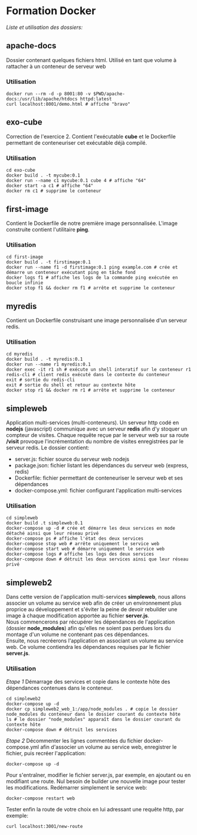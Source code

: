 # Formation Docker

_Liste et utilisation des dossiers:_

## apache-docs
Dossier contenant quelques fichiers html. Utilisé en tant que volume à rattacher à un conteneur de serveur web
### Utilisation
```
docker run --rm -d -p 8001:80 -v $PWD/apache-docs:/usr/lib/apache/htdocs httpd:latest
curl localhost:8001/demo.html # affiche "bravo"
```

## exo-cube
Correction de l'exercice 2. Contient l'exécutable **cube** et le Dockerfile permettant de conteneuriser cet exécutable déjà compilé.

### Utilisation
```
cd exo-cube
docker build . -t mycube:0.1
docker run --name c1 mycube:0.1 cube 4 # affiche "64"
docker start -a c1 # affiche "64"
docker rm c1 # supprime le conteneur
```

## first-image
Contient le Dockerfile de notre première image personnalisée.
L'image construite contient l'utilitaire **ping**.
### Utilisation
```
cd first-image
docker build . -t firstimage:0.1
docker run --name f1 -d firstimage:0.1 ping example.com # crée et démarre un conteneur exécutant ping en tâche fond
docker logs f1 # affiche les logs de la commande ping exécutée en boucle infinie
docker stop f1 && docker rm f1 # arrête et supprime le conteneur
```

## myredis
Contient un Dockerfile construisant une image personnalisée d'un serveur redis.
### Utilisation
```
cd myredis
docker build . -t myredis:0.1
docker run --name r1 myredis:0.1
docker exec -it r1 sh # exécute un shell interatif sur le conteneur r1
redis-cli # client redis exécuté dans le contexte du conteneur
exit # sortie du redis-cli
exit # sortie du shell et retour au contexte hôte
docker stop r1 && docker rm r1 # arrête et supprime le conteneur
```

## simpleweb
Application multi-services (multi-conteneurs).
Un serveur http codé en **nodejs** (javascript) communique avec un serveur **redis** afin d'y stoquer un compteur de visites. Chaque requête reçue par le serveur web sur sa route **/visit** provoque l'incrémentation du nombre de visites enregistrées par le serveur redis.
Le dossier contient:
- server.js: fichier source du serveur web nodejs
- package.json: fichier listant les dépendances du serveur web (express, redis)
- Dockerfile: fichier permettant de conteneuriser le serveur web et ses dépendances
- docker-compose.yml: fichier configurant l'application multi-services

### Utilisation
```
cd simpleweb
docker build .t simpleweb:0.1
docker-compose up -d # crée et démarre les deux services en mode détaché ainsi que leur réseau privé
docker-compose ps # affiche l'état des deux services
docker-compose stop web # arrête uniquement le service web
docker-compose start web # démarre uniquement le service web
docker-compose logs # affiche les logs des deux services
docker-compose down # détruit les deux services ainsi que leur réseau privé
```

## simpleweb2
Dans cette version de l'application multi-services **simpleweb**, nous allons associer un volume au service web afin de créer un environnement plus proprice au développement et s'éviter la peine de devoir rebuilder une image à chaque modification apportée au fichier **server.js**.  
Nous commencerons par récupérer les dépendances de l'application (dossier **node_modules**) afin qu'elles ne soient pas perdues lors du montage d'un volume ne contenant pas ces dépendances.  
Ensuite, nous recréerons l'application en associant un volume au service web. Ce volume contiendra les dépendances requises par le fichier **server.js**.
### Utilisation
_Etape 1_
Démarrage des services et copie dans le contexte hôte des dépendances contenues dans le conteneur.
```
cd simpleweb2
docker-compose up -d
docker cp simpleweb2_web_1:/app/node_modules . # copie le dossier node_modules du conteneur dans le dossier courant du contexte hôte
ls # le dossier "node_modules" apparaît dans le dossier courant du contexte hôte
docker-compose down # détruit les services
```

_Etape 2_
Décommenter les lignes commentées du fichier docker-compose.yml afin d'associer un volume au service web, enregistrer le fichier, puis recréer l'application:
```
docker-compose up -d
```
Pour s'entraîner, modifier le fichier server.js, par exemple, en ajoutant ou en modifiant une route. Nul besoin de builder une nouvelle image pour tester les modifications. Redémarrer simplement le service web:
```
docker-compose restart web
```
Tester enfin la route de votre choix en lui adressant une requête http, par exemple:
```
curl localhost:3001/new-route
```